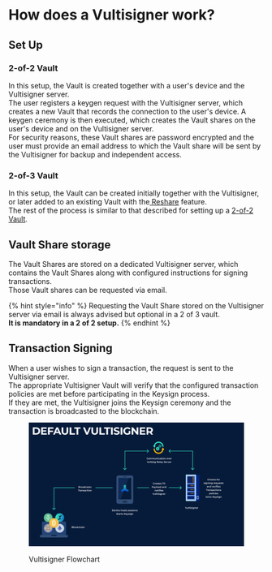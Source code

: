 # How does a Vultisigner work?

## Set Up

### 2-of-2 Vault

In this setup, the Vault is created together with a user's device and the Vultisigner server. \
The user registers a keygen request with the Vultisigner server, which creates a new Vault that records the connection to the user's device. A keygen ceremony is then executed, which creates the Vault shares on the user's device and on the Vultisigner server. \
For security reasons, these Vault shares are password encrypted and the user must provide an email address to which the Vault share will be sent by the Vultisigner for backup and independent access.

### 2-of-3 Vault

In this setup, the Vault can be created initially together with the Vultisigner, or later added to an existing Vault with the[ Reshare](../user-actions/managing-your-vault/vault-reshare.md) feature. \
The rest of the process is similar to that described for setting up a [2-of-2 Vault](how-does-vultisigner-work.md#id-2-of-2-vault).

## Vault Share storage

The Vault Shares are stored on a dedicated Vultisigner server, which contains the Vault Shares along with configured instructions for signing transactions.\
Those Vault shares can be requested via email.

{% hint style="info" %}
Requesting the Vault Share stored on the Vultisigner server via email is always advised but optional in a 2 of 3 vault. \
**It is mandatory in a 2 of 2 setup.**
{% endhint %}

## Transaction Signing

When a user wishes to sign a transaction, the request is sent to the Vultisigner server. \
The appropriate Vultisigner Vault will verify that the configured transaction policies are met before participating in the Keysign process. \
If they are met, the Vultisigner joins the Keysign ceremony and the transaction is broadcasted to the blockchain.

<figure><img src="../.gitbook/assets/default vultisigner.png" alt=""><figcaption><p>Vultisigner Flowchart</p></figcaption></figure>
